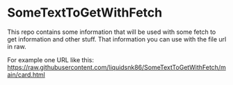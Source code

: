 # SomeTextToGetWithFetch

This repo contains some information that will be used with some fetch to get information and other stuff.
That information you can use with the file url in raw.

For example one URL like this:
<a href="https://raw.githubusercontent.com/liquidsnk86/SomeTextToGetWithFetch/main/card.html">https://raw.githubusercontent.com/liquidsnk86/SomeTextToGetWithFetch/main/card.html</a>
